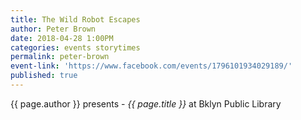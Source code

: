 ```yaml
---
title: The Wild Robot Escapes
author: Peter Brown
date: 2018-04-28 1:00PM
categories: events storytimes
permalink: peter-brown
event-link: 'https://www.facebook.com/events/1796101934029189/'
published: true
---
```

{{ page.author }} presents - *{{ page.title }}* at Bklyn Public Library
